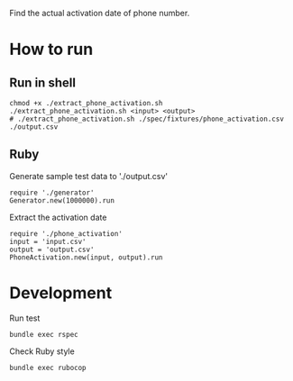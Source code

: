 Find the actual activation date of phone number.

# How to run

## Run in shell

    chmod +x ./extract_phone_activation.sh
    ./extract_phone_activation.sh <input> <output>
    # ./extract_phone_activation.sh ./spec/fixtures/phone_activation.csv ./output.csv

## Ruby

Generate sample test data to './output.csv'

    require './generator'
    Generator.new(1000000).run

Extract the activation date    
    
    require './phone_activation'
    input = 'input.csv'
    output = 'output.csv'
    PhoneActivation.new(input, output).run

# Development    

Run test

    bundle exec rspec

Check Ruby style

    bundle exec rubocop
